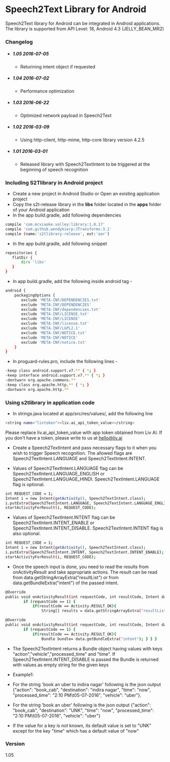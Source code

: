 # Speech2Text Library for Android

Speech2Text library for Android can be integrated in Android applications. The library is supported from API Level: 18, Android 4.3 (JELLY_BEAN_MR2) 

### Changelog
- ##### 1.05 2016-07-05
    - Returining intent object if requested
    
- ##### 1.04 2016-07-02
    - Performance optimization
    
- ##### 1.03 2016-06-22
    - Optimized network payload in Speech2Text

- ##### 1.02 2016-03-09
    - Using http-client, http-mime, http-core library version 4.2.5

- ##### 1.01 2016-03-01
   - Released library with Speech2TextIntent to be triggered at the beginning of speech recognition


### Including S2Tlibrary in Android project

- Create a new project in Android Studio or Open an existing application project
- Copy the s2t-release library in the **libs** folder located in the **apps** folder of your Android application
- In the app build.gradle, add following dependencies 
```sh
compile 'com.mcxiaoke.volley:library:1.0.17'
compile 'com.github.wendykierp:JTransforms:3.1'
compile (name:'s2tlibrary-release', ext:'aar')
```

- In the app build.gradle, add following snippet
```sh
repositories {
   flatDir {
       dirs 'libs'
   }
}
```

- In app build.gradle, add the following inside android tag -
```sh
android {
    packagingOptions {
       exclude 'META-INF/DEPENDENCIES.txt'
       exclude 'META-INF/DEPENDENCIES'
       exclude 'META-INF/dependencies.txt'
       exclude 'META-INF/LICENSE.txt'
       exclude 'META-INF/LICENSE'
       exclude 'META-INF/license.txt'
       exclude 'META-INF/LGPL2.1'
       exclude 'META-INF/NOTICE.txt'
       exclude 'META-INF/NOTICE'
       exclude 'META-INF/notice.txt'
    }
}
```

- In proguard-rules.pro, include the following lines -
```sh
-keep class android.support.v7.** { *; }
-keep interface android.support.v7.** { *; }
-dontwarn org.apache.commons.**
-keep class org.apache.http.** { *; }
-dontwarn org.apache.http.**
```


### Using s2tlibrary in application code
 - In strings.java located at app/src/res/values/, add the following line 
 ```sh
 <string name="livtoken"><liv.ai_api_token_value></string>
 ```
 Please replace liv.ai_api_token_value with app token obtained from Liv AI. If you don't have a token, please write to us at hello@liv.ai
 
 - Create a Speech2TextIntent and pass necessary flags to it when you wish to trigger Speech recognition. The allowed flags are Speech2TextIntent.LANGUAGE and Speech2TextIntent.INTENT. 
 
 - Values of Speech2TextIntent.LANGUAGE flag can be Speech2TextIntent.LANGUAGE_ENGLISH or Speech2TextIntent.LANGUAGE_HINDI. Speech2TextIntent.LANGUAGE flag is optional.

```sh
int REQUEST_CODE = 1;
Intent i = new Intent(getActivity(), Speech2TextIntent.class);
i.putExtra(Speech2TextIntent.LANGUAGE, Speech2TextIntent.LANGUAGE_ENGLISH);
startActivityForResult(i, REQUEST_CODE);
```
 
 - Values of Speech2TextIntent.INTENT flag can be Speech2TextIntent.INTENT_ENABLE or Speech2TextIntent.INTENT_DISABLE. Speech2TextIntent.INTENT flag is also optional.

```sh
int REQUEST_CODE = 1;
Intent i = new Intent(getActivity(), Speech2TextIntent.class);
i.putExtra(Speech2TextIntent.INTENT, Speech2TextIntent.INTENT_ENABLE);
startActivityForResult(i, REQUEST_CODE);
```

- Once the speech input is done, you need to read the results from onActivityResult and take appropriate actions. The result can be read from data.getStringArrayExtra("resultList") or from data.getBundleExtra("intent") of the passed intent.

```sh
@Override
public void onActivityResult(int requestCode, int resultCode, Intent data) {
        if (requestCode == 1) {
            if(resultCode == Activity.RESULT_OK){
                String[] results = data.getStringArrayExtra("resultList"); } } }
```

```sh
@Override
public void onActivityResult(int requestCode, int resultCode, Intent data) {
        if (requestCode == 1) {
            if(resultCode == Activity.RESULT_OK){
                Bundle bundle= data.getBundleExtra("intent"); } } }
```

- The Speech2TextIntent returns a Bundle object having values with keys "action","vehicle","processed_time" and "time". If Speech2TextIntent.INTENT_DISABLE is passed the Bundle is returned with values as empty string for the given keys 

- Example1:

- For the string 'book an uber to indira nagar' following is the json output
{"action": "book_cab", "destination": "indira nagar", "time": "now", "processed_time": "2:10 PM\t05-07-2016", "vehicle": "uber"}.

- For the string 'book an uber' following is the json output
{"action": "book_cab", "destination": "UNK", "time": "now", "processed_time": "2:10 PM\t05-07-2016", "vehicle": "uber"}

- If the value for a key is not known, its default value is set to "UNK" except for the key "time" which has a default value of "now"
### Version
1.05

